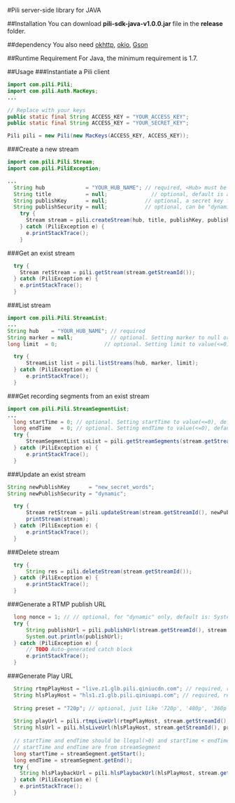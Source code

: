 #Pili server-side library for JAVA

##Installation
You can download **pili-sdk-java-v1.0.0.jar** file in the **release** folder.

##dependency
You also need [okhttp][1], [okio][2], [Gson][3]

[1]: http://square.github.io/okhttp/
[2]: https://github.com/square/okio
[3]: https://code.google.com/p/google-gson/downloads/detail?name=google-gson-2.2.4-release.zip&

##Runtime Requirement
For Java, the minimum requirement is 1.7.

##Usage
###Instantiate a Pili client
```JAVA
import com.pili.Pili;
import com.pili.Auth.MacKeys;
...

// Replace with your keys
public static final String ACCESS_KEY = "YOUR_ACCESS_KEY";
public static final String ACCESS_KEY = "YOUR_SECRET_KEY";

Pili pili = new Pili(new MacKeys(ACCESS_KEY, ACCESS_KEY));

```

###Create a new stream
```JAVA
import com.pili.Pili.Stream;
import com.pili.PiliException;

...
  String hub             = "YOUR_HUB_NAME"; // required, <Hub> must be an exists one
  String title           = null;              // optional, default is auto-generated. Setting title to null or "" or " ", default you choosed.
  String publishKey      = null;            // optional, a secret key for signing the <publishToken>, default is   auto-generated. Setting publishKey to null or "" or " ", default you choosed.
  String publishSecurity = null;            // optional, can be "dynamic" or "static", default is "dynamic"
    try {
      Stream stream = pili.createStream(hub, title, publishKey, publishSecurity);
    } catch (PiliException e) {
      e.printStackTrace();
    }
```

###Get an exist stream
```JAVA
  try {
    Stream retStream = pili.getStream(stream.getStreamId());
  } catch (PiliException e) {
    e.printStackTrace();
  }
```

###List stream
```JAVA
import com.pili.Pili.StreamList;
...
String hub    = "YOUR_HUB_NAME"; // required
String marker = null;            // optional. Setting marker to null or "" or " ", default you choosed.
long limit  = 0;               // optional. Setting limit to value(<=0), default you choosed.

  try {
      StreamList list = pili.listStreams(hub, marker, limit);
  } catch (PiliException e) {
      e.printStackTrace();
  }
```

###Get recording segments from an exist stream
```JAVA
import com.pili.Pili.StreamSegmentList;
...
  long startTime = 0; // optional. Setting startTime to value(<=0), default you choosed.
  long endTime   = 0; // optional. Setting endTime to value(<=0), default you choosed.
  try {
      StreamSegmentList ssList = pili.getStreamSegments(stream.getStreamId(), startTime, endTime);
  } catch (PiliException e) {
      e.printStackTrace();
  }
```

###Update an exist stream
```JAVA
String newPublishKey      = "new_secret_words";
String newPublishSecurity = "dynamic";

  try {
      Stream retStream = pili.updateStream(stream.getStreamId(), newPublishKey, newPublishSecurity);
      printStream(stream);
  } catch (PiliException e) {
      e.printStackTrace();
  }
```
###Delete stream
```JAVA
  try {
      String res = pili.deleteStream(stream.getStreamId());
  } catch (PiliException e) {
      e.printStackTrace();
  }
```

###Generate a RTMP publish URL
```JAVA
  long nonce = 1; // // optional, for "dynamic" only, default is: System.currentTimeMillis(). Setting nonce to value(<=0), default you choosed. 
  try {
      String publishUrl = pili.publishUrl(stream.getStreamId(), stream.getPublishKey(), stream.getPublishSecurity(), nonce);
      System.out.println(publishUrl);
  } catch (PiliException e) {
      // TODO Auto-generated catch block
      e.printStackTrace();
  }
```

###Generate Play URL
```JAVA
  String rtmpPlayHost = "live.z1.glb.pili.qiniucdn.com"; // required, replace with your customized domain
  String hlsPlayHost = "hls1.z1.glb.pili.qiniuapi.com"; // required, replace with your customized domain
  
  String preset = "720p"; // optional, just like '720p', '480p', '360p', '240p'. All presets should be defined first. Setting preset to null or "" or " " ..., default you choosed.
  
  String playUrl = pili.rtmpLiveUrl(rtmpPlayHost, stream.getStreamId(), preset);
  String hlsUrl = pili.hlsLiveUrl(hlsPlayHost, stream.getStreamId(), preset);
  
  // startTime and endTime should be llegal(>0) and startTime < endTime, otherwise PiliException will be thrown
  // startTime and endTime are from streamSegment
  long startTime = streamSegment.getStart(); 
  long endTime = streamSegment.getEnd();
  try {
    String hlsPlaybackUrl = pili.hlsPlaybackUrl(hlsPlayHost, stream.getStreamId(), startTime, endTime, preset);
  } catch (PiliException e) {
    e.printStackTrace();
  }
```
